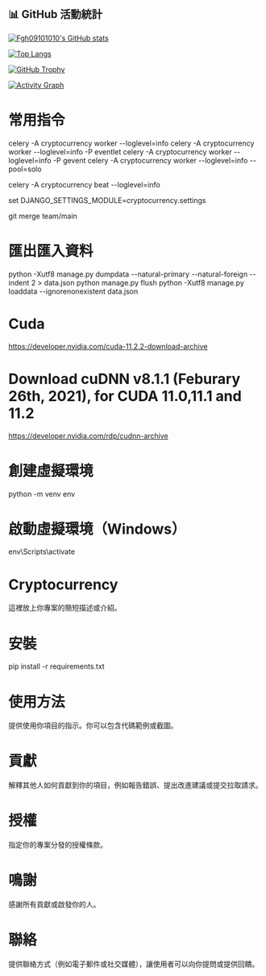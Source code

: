 ## 📊 GitHub 活動統計

[![Fgh09101010's GitHub stats](https://github-readme-stats.vercel.app/api?username=fgh09101010&show_icons=true&theme=tokyonight)](https://github.com/fgh09101010)

[![Top Langs](https://github-readme-stats.vercel.app/api/top-langs/?username=fgh09101010&layout=compact&theme=tokyonight)](https://github.com/fgh09101010)

[![GitHub Trophy](https://github-profile-trophy.vercel.app/?username=fgh09101010&theme=tokyonight)](https://github.com/fgh09101010)

[![Activity Graph](https://github-readme-activity-graph.vercel.app/graph?username=fgh09101010&theme=tokyonight)](https://github.com/fgh09101010)

# 常用指令
celery -A cryptocurrency worker --loglevel=info
celery -A cryptocurrency worker --loglevel=info -P eventlet
celery -A cryptocurrency worker --loglevel=info -P gevent
celery -A cryptocurrency worker --loglevel=info --pool=solo

celery -A cryptocurrency beat --loglevel=info

set DJANGO_SETTINGS_MODULE=cryptocurrency.settings

git merge team/main

# 匯出匯入資料
python -Xutf8 manage.py dumpdata --natural-primary --natural-foreign --indent 2 > data.json
python manage.py flush
python -Xutf8 manage.py loaddata --ignorenonexistent data.json

# Cuda
https://developer.nvidia.com/cuda-11.2.2-download-archive

# Download cuDNN v8.1.1 (Feburary 26th, 2021), for CUDA 11.0,11.1 and 11.2
https://developer.nvidia.com/rdp/cudnn-archive
# 創建虛擬環境
python -m venv env

# 啟動虛擬環境（Windows）
env\Scripts\activate

# Cryptocurrency
這裡放上你專案的簡短描述或介紹。

# 安裝
pip install -r requirements.txt

# 使用方法
提供使用你項目的指示。你可以包含代碼範例或截圖。

# 貢獻
解釋其他人如何貢獻到你的項目，例如報告錯誤、提出改進建議或提交拉取請求。

# 授權
指定你的專案分發的授權條款。

# 鳴謝
感謝所有貢獻或啟發你的人。

# 聯絡
提供聯絡方式（例如電子郵件或社交媒體），讓使用者可以向你提問或提供回饋。
